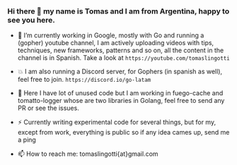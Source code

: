 ### Hi there 👋 my name is Tomas and I am from Argentina, happy to see you here.

- 🔭 I’m currently working in Google, mostly with Go and running a (gopher) youtube channel, I am 
   actively uploading videos with tips, techniques, new frameworks, patterns and so on, all the 
   content in the channel is in Spanish. Take a look at `https://youtube.com/tomaslingotti`                                                                                         

- 💥 I am also running a Discord server, for Gophers (in spanish as well), feel free to join. `https://discord.io/go-latam`

- 🌱 Here I have lot of unused code but I am working in fuego-cache and tomatto-logger whose are two libraries in Golang, feel free to send
    any PR or see the issues.

- ⚡ Currently writing experimental code for several things, but for my, except from work, everything is public so if any idea cames up, send me a ping

- 📫 How to reach me: tomaslingotti{at}gmail.com
